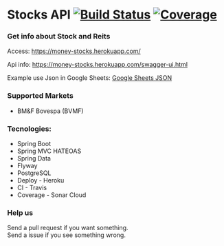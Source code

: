 # Stocks API [![Build Status](https://travis-ci.com/ThiagoBfim/stocks.svg?branch=master)](https://travis-ci.org/dodash/gadget-cq-basic) [![Coverage](https://sonarcloud.io/api/project_badges/measure?project=ThiagoBfim_stocks&metric=coverage)](https://sonarcloud.io/dashboard?id=ThiagoBfim_stocks)

### Get info about Stock and Reits

Access: https://money-stocks.herokuapp.com/

Api info: https://money-stocks.herokuapp.com/swagger-ui.html

Example use Json in Google Sheets: [Google Sheets JSON](https://support.geckoboard.com/hc/en-us/articles/360006412678-Import-JSON-data-to-a-Google-Sheet)


### Supported Markets

* BM&F Bovespa (BVMF)


### Tecnologies:

* Spring Boot
* Spring MVC HATEOAS
* Spring Data
* Flyway
* PostgreSQL
* Deploy - Heroku
* CI - Travis
* Coverage - Sonar Cloud 


### Help us

Send a pull request if you want something.\
Send a issue if you see something wrong.
